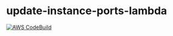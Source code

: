 # update-instance-ports-lambda
[![AWS CodeBuild](https://codebuild.us-west-2.amazonaws.com/badges?uuid=eyJlbmNyeXB0ZWREYXRhIjoiL08vZlBhMGZ1QnZiZWd1ZnRjcWhncmRMSVlLUUgrUjB1R2EySlhDNW5IM3o1aWwvZGpwQVdsT2NUUkROMERUOFU5bTJVMHZLdzlTRTJrK1hRTVluU05JPSIsIml2UGFyYW1ldGVyU3BlYyI6IkdDM0NNanFGa05KVTM4eGUiLCJtYXRlcmlhbFNldFNlcmlhbCI6MX0%3D&branch=master)](https://codebuild.us-west-2.amazonaws.com/badges?uuid=eyJlbmNyeXB0ZWREYXRhIjoiL08vZlBhMGZ1QnZiZWd1ZnRjcWhncmRMSVlLUUgrUjB1R2EySlhDNW5IM3o1aWwvZGpwQVdsT2NUUkROMERUOFU5bTJVMHZLdzlTRTJrK1hRTVluU05JPSIsIml2UGFyYW1ldGVyU3BlYyI6IkdDM0NNanFGa05KVTM4eGUiLCJtYXRlcmlhbFNldFNlcmlhbCI6MX0%3D&branch=master)
